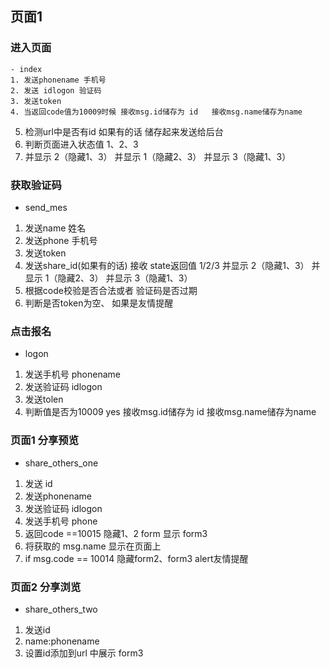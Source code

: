 <!--slide -->
## 页面1
<!--slide -->
### 进入页面 
    - index
    1. 发送phonename 手机号
    2. 发送 idlogon 验证码
    3. 发送token
    4. 当返回code值为10009时候 接收msg.id储存为 id   接收msg.name储存为name 
 <!--slide -->
 5. 检测url中是否有id 如果有的话 储存起来发送给后台
 6. 判断页面进入状态值 1、2、3
 7. 并显示 2（隐藏1、3）
并显示 1（隐藏2、3）
并显示 3（隐藏1、3）
<!--slide -->
### 获取验证码
- send_mes
1. 发送name 姓名
2. 发送phone 手机号
3. 发送token 
4. 发送share_id(如果有的话)
接收 state返回值 1/2/3
并显示 2（隐藏1、3）
并显示 1（隐藏2、3）
并显示 3（隐藏1、3）
5. 根据code校验是否合法或者 验证码是否过期
6. 判断是否token为空、 如果是友情提醒
 <!--slide -->
### 点击报名
- logon
1. 发送手机号 phonename
2. 发送验证码 idlogon
3. 发送tolen  
4. 判断值是否为10009  yes 接收msg.id储存为 id   接收msg.name储存为name 
 <!--slide -->
 ### 页面1 分享预览
 - share_others_one
 1. 发送 id
 2. 发送phonename 
 3. 发送验证码 idlogon
 4. 发送手机号 phone
    <!--slide -->
5. 返回code ==10015 隐藏1、2 form 显示 form3
6. 将获取的 msg.name 显示在页面上
7.  if msg.code == 10014  隐藏form2、form3 alert友情提醒
    <!--slide -->
### 页面2 分享浏览
- share_others_two
1. 发送id
2. name:phonename
3. 设置id添加到url 中展示 form3
